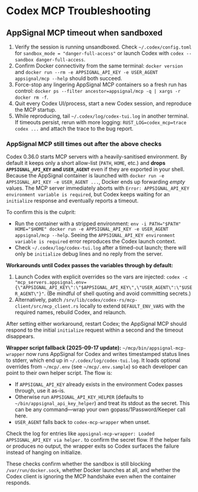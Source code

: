 # Codex MCP Troubleshooting

## AppSignal MCP timeout when sandboxed

1. Verify the session is running unsandboxed. Check `~/.codex/config.toml` for `sandbox_mode = "danger-full-access"` or launch Codex with `codex --sandbox danger-full-access`.
2. Confirm Docker connectivity from the same terminal: `docker version` and `docker run --rm -e APPSIGNAL_API_KEY -e USER_AGENT appsignal/mcp --help` should both succeed.
3. Force-stop any lingering AppSignal MCP containers so a fresh run has control: `docker ps --filter ancestor=appsignal/mcp -q | xargs -r docker rm -f`.
4. Quit every Codex UI/process, start a new Codex session, and reproduce the MCP startup.
5. While reproducing, tail `~/.codex/log/codex-tui.log` in another terminal. If timeouts persist, rerun with more logging: `RUST_LOG=codex_mcp=trace codex ...` and attach the trace to the bug report.

### AppSignal MCP still times out after the above checks

Codex 0.36.0 starts MCP servers with a heavily-sanitised environment. By default it keeps only a short allow-list (`PATH`, `HOME`, etc.) and **drops `APPSIGNAL_API_KEY` and `USER_AGENT`** even if they are exported in your shell. Because the AppSignal container is launched with `docker run -e APPSIGNAL_API_KEY -e USER_AGENT ...`, Docker ends up forwarding *empty* values. The MCP server immediately aborts with `Error: APPSIGNAL_API_KEY environment variable is required`, but Codex keeps waiting for an `initialize` response and eventually reports a timeout.

To confirm this is the culprit:

- Run the container with a stripped environment: `env -i PATH="$PATH" HOME="$HOME" docker run -e APPSIGNAL_API_KEY -e USER_AGENT appsignal/mcp --help`. Seeing the `APPSIGNAL_API_KEY environment variable is required` error reproduces the Codex launch context.
- Check `~/.codex/log/codex-tui.log` after a timed-out launch; there will only be `initialize` debug lines and no reply from the server.

**Workarounds until Codex passes the variables through by default:**

1. Launch Codex with explicit overrides so the vars are injected: `codex -c "mcp_servers.appsignal.env={\"APPSIGNAL_API_KEY\":\"$APPSIGNAL_API_KEY\",\"USER_AGENT\":\"$USER_AGENT\"}"`. (Be mindful of shell quoting and avoid committing secrets.)
2. Alternatively, patch `/srv/lib/codex/codex-rs/mcp-client/src/mcp_client.rs` locally to extend `DEFAULT_ENV_VARS` with the required names, rebuild Codex, and relaunch.

After setting either workaround, restart Codex; the AppSignal MCP should respond to the initial `initialize` request within a second and the timeout disappears.

**Wrapper script fallback (2025-09-17 update):** `~/mcp/bin/appsignal-mcp-wrapper` now runs AppSignal for Codex and writes timestamped status lines to stderr, which end up in `~/.codex/log/codex-tui.log`. It loads optional overrides from `~/mcp/.env` (see `~/mcp/.env.sample`) so each developer can point to their own helper script. The flow is:

- If `APPSIGNAL_API_KEY` already exists in the environment Codex passes through, use it as-is.
- Otherwise run `APPSIGNAL_API_KEY_HELPER` (defaults to `~/bin/appsignal_api_key_helper`) and treat its stdout as the secret. This can be any command—wrap your own gopass/1Password/Keeper call here.
- `USER_AGENT` falls back to `codex-mcp-wrapper` when unset.

Check the log for entries like `appsignal-mcp-wrapper: Loaded APPSIGNAL_API_KEY via helper.` to confirm the secret flow. If the helper fails or produces no output, the wrapper exits so Codex surfaces the failure instead of hanging on initialize.

These checks confirm whether the sandbox is still blocking `/var/run/docker.sock`, whether Docker launches at all, and whether the Codex client is ignoring the MCP handshake even when the container responds.
